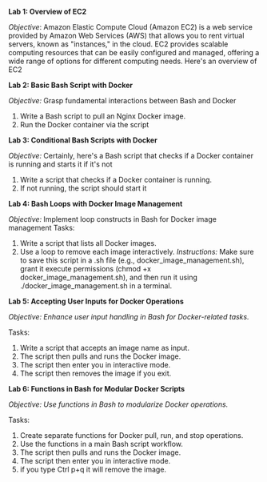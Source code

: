 **Lab 1: Overview of EC2**

*Objective*:
Amazon Elastic Compute Cloud (Amazon EC2) is a web service provided by Amazon Web Services (AWS) that allows you to rent virtual servers, known as "instances," in the cloud. EC2 provides scalable computing resources that can be easily configured and managed, offering a wide range of options for different computing needs. Here's an overview of EC2

**Lab 2: Basic Bash Script with Docker**

*Objective:*
Grasp fundamental interactions between Bash and Docker
1. Write a Bash script to pull an Nginx Docker image.
2. Run the Docker container via the script


**Lab 3: Conditional Bash Scripts with Docker**

*Objective:*
Certainly, here's a Bash script that checks if a Docker container is running and starts it if it's not
1. Write a script that checks if a Docker container is running.
2. If not running, the script should start it

**Lab 4: Bash Loops with Docker Image Management**

*Objective:* 
Implement loop constructs in Bash for Docker image management
Tasks:
1. Write a script that lists all Docker images.
2. Use a loop to remove each image interactively.
*Instructions:*
Make sure to save this script in a .sh file (e.g., docker_image_management.sh), grant it execute permissions (chmod +x docker_image_management.sh), and then run it using ./docker_image_management.sh in a terminal.

**Lab 5: Accepting User Inputs for Docker Operations**

*Objective: Enhance user input handling in Bash for Docker-related tasks.*

Tasks:
1. Write a script that accepts an image name as input.
2. The script then pulls and runs the Docker image.
3. The script then enter you in interactive mode.
4. The script then removes the image if you exit.

**Lab 6: Functions in Bash for Modular Docker Scripts**

*Objective: Use functions in Bash to modularize Docker operations.*

Tasks:
1. Create separate functions for Docker pull, run, and stop operations.
2. Use the functions in a main Bash script workflow.
3. The script then pulls and runs the Docker image.
4. The script then enter you in interactive mode.
5. if you type Ctrl p+q it will remove the image.




